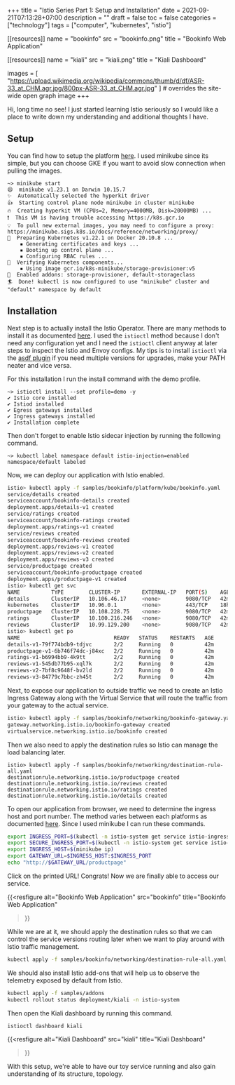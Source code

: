 +++
title = "Istio Series Part 1: Setup and Installation"
date = 2021-09-21T07:13:28+07:00
description = ""
draft = false
toc = false
categories = ["technology"]
tags = ["computer", "kubernetes", "istio"]

[[resources]]
  name = "bookinfo"
  src = "bookinfo.png"
  title = "Bookinfo Web Application"

[[resources]]
  name = "kiali"
  src = "kiali.png"
  title = "Kiali Dashboard"

images = [
  "https://upload.wikimedia.org/wikipedia/commons/thumb/d/df/ASR-33_at_CHM.agr.jpg/800px-ASR-33_at_CHM.agr.jpg"
] # overrides the site-wide open graph image
+++

Hi, long time no see! I just started learning Istio seriously so I would like a
place to write down my understanding and additional thoughts I have.

<!--more-->

## Setup

You can find how to setup the platform
[here](https://istio.io/latest/docs/setup/platform-setup/). I used minikube
since its simple, but you can choose GKE if you want to avoid slow connection
when pulling the images.

```
~> minikube start
😄  minikube v1.23.1 on Darwin 10.15.7
✨  Automatically selected the hyperkit driver
👍  Starting control plane node minikube in cluster minikube
🔥  Creating hyperkit VM (CPUs=2, Memory=4000MB, Disk=20000MB) ...
❗  This VM is having trouble accessing https://k8s.gcr.io
💡  To pull new external images, you may need to configure a proxy: https://minikube.sigs.k8s.io/docs/reference/networking/proxy/
🐳  Preparing Kubernetes v1.22.1 on Docker 20.10.8 ...
    ▪ Generating certificates and keys ...
    ▪ Booting up control plane ...
    ▪ Configuring RBAC rules ...
🔎  Verifying Kubernetes components...
    ▪ Using image gcr.io/k8s-minikube/storage-provisioner:v5
🌟  Enabled addons: storage-provisioner, default-storageclass
🏄  Done! kubectl is now configured to use "minikube" cluster and "default" namespace by default
```

## Installation

Next step is to actually install the Istio Operator. There are many methods to
install it as documented
[here](https://istio.io/latest/docs/setup/platform-setup/). I used the
`istioctl` method because I don't need any configuration yet and I need the
`istioctl` client anyway at later steps to inspect the Istio and Envoy configs.
My tips is to install `istioctl` via the [asdf
plugin](https://github.com/kameshsampath/asdf-istio) if you need multiple
versions for upgrades, make your PATH neater and vice versa.

For this installation I run the install command with the demo profile.

```
~> istioctl install --set profile=demo -y
✔ Istio core installed
✔ Istiod installed
✔ Egress gateways installed
✔ Ingress gateways installed
✔ Installation complete
```

Then don't forget to enable Istio sidecar injection by running the following command.

```
~> kubectl label namespace default istio-injection=enabled
namespace/default labeled
```

Now, we can deploy our application with Istio enabled.

```sh
istio> kubectl apply -f samples/bookinfo/platform/kube/bookinfo.yaml
service/details created
serviceaccount/bookinfo-details created
deployment.apps/details-v1 created
service/ratings created
serviceaccount/bookinfo-ratings created
deployment.apps/ratings-v1 created
service/reviews created
serviceaccount/bookinfo-reviews created
deployment.apps/reviews-v1 created
deployment.apps/reviews-v2 created
deployment.apps/reviews-v3 created
service/productpage created
serviceaccount/bookinfo-productpage created
deployment.apps/productpage-v1 created
istio> kubectl get svc
NAME          TYPE        CLUSTER-IP       EXTERNAL-IP   PORT(S)    AGE
details       ClusterIP   10.106.46.17     <none>        9080/TCP   42m
kubernetes    ClusterIP   10.96.0.1        <none>        443/TCP    18h
productpage   ClusterIP   10.108.228.75    <none>        9080/TCP   42m
ratings       ClusterIP   10.100.216.246   <none>        9080/TCP   42m
reviews       ClusterIP   10.99.129.200    <none>        9080/TCP   42m
istio> kubectl get po
NAME                              READY   STATUS    RESTARTS   AGE
details-v1-79f774bdb9-tdjvc       2/2     Running   0          42m
productpage-v1-6b746f74dc-j84xc   2/2     Running   0          42m
ratings-v1-b6994bb9-4k9tt         2/2     Running   0          42m
reviews-v1-545db77b95-xql7k       2/2     Running   0          42m
reviews-v2-7bf8c9648f-bv2ld       2/2     Running   0          42m
reviews-v3-84779c7bbc-zh45t       2/2     Running   0          42m
```

Next, to expose our application to outside traffic we need to create an Istio Ingress Gateway along
with the Virtual Service that will route the traffic from your gateway to the actual service.

```sh
istio> kubectl apply -f samples/bookinfo/networking/bookinfo-gateway.yaml
gateway.networking.istio.io/bookinfo-gateway created
virtualservice.networking.istio.io/bookinfo created
```

Then we also need to apply the destination rules so Istio can manage the load
balancing later.

```
istio> kubectl apply -f samples/bookinfo/networking/destination-rule-all.yaml
destinationrule.networking.istio.io/productpage created
destinationrule.networking.istio.io/reviews created
destinationrule.networking.istio.io/ratings created
destinationrule.networking.istio.io/details created
```

To open our application from browser, we need to determine the ingress host and
port number. The method varies between each platforms as documented
[here](https://istio.io/latest/docs/setup/getting-started/#determining-the-ingress-ip-and-ports).
Since I used minikube I can run these commands. 

```sh
export INGRESS_PORT=$(kubectl -n istio-system get service istio-ingressgateway -o jsonpath='{.spec.ports[?(@.name=="http2")].nodePort}')
export SECURE_INGRESS_PORT=$(kubectl -n istio-system get service istio-ingressgateway -o jsonpath='{.spec.ports[?(@.name=="https")].nodePort}')
export INGRESS_HOST=$(minikube ip)
export GATEWAY_URL=$INGRESS_HOST:$INGRESS_PORT
echo "http://$GATEWAY_URL/productpage"
```

Click on the printed URL! Congrats! Now we are finally able to access our service.

{{<resfigure
  alt="Bookinfo Web Application"
  src="bookinfo"
  title="Bookinfo Web Application"
>}}

While we are at it, we should apply the destination rules so that we can
control the service versions routing later when we want to play around with
Istio traffic management.

```sh
kubectl apply -f samples/bookinfo/networking/destination-rule-all.yaml
```

We should also install Istio add-ons that will help us to observe the telemetry
exposed by default from Istio.

```sh
kubectl apply -f samples/addons
kubectl rollout status deployment/kiali -n istio-system
```

Then open the Kiali dashboard by running this command.

```
istioctl dashboard kiali
```

{{<resfigure
  alt="Kiali Dashboard"
  src="kiali"
  title="Kiali Dashboard"
>}}

With this setup, we're able to have our toy service running and also gain understanding of its structure, topology.

